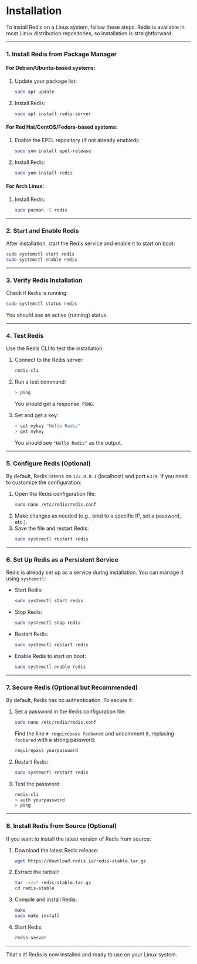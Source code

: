 # Installation 
To install Redis on a Linux system, follow these steps. Redis is available in most Linux distribution repositories, so installation is straightforward.

---

### **1. Install Redis from Package Manager**

#### **For Debian/Ubuntu-based systems:**
1. Update your package list:
   ```bash
   sudo apt update
   ```
2. Install Redis:
   ```bash
   sudo apt install redis-server
   ```

#### **For Red Hat/CentOS/Fedora-based systems:**
1. Enable the EPEL repository (if not already enabled):
   ```bash
   sudo yum install epel-release
   ```
2. Install Redis:
   ```bash
   sudo yum install redis
   ```

#### **For Arch Linux:**
1. Install Redis:
   ```bash
   sudo pacman -S redis
   ```

---

### **2. Start and Enable Redis**
After installation, start the Redis service and enable it to start on boot:

```bash
sudo systemctl start redis
sudo systemctl enable redis
```

---

### **3. Verify Redis Installation**
Check if Redis is running:

```bash
sudo systemctl status redis
```

You should see an active (running) status.

---

### **4. Test Redis**
Use the Redis CLI to test the installation:

1. Connect to the Redis server:
   ```bash
   redis-cli
   ```
2. Run a test command:
   ```bash
   > ping
   ```
   You should get a response: `PONG`.

3. Set and get a key:
   ```bash
   > set mykey "Hello Redis"
   > get mykey
   ```
   You should see `"Hello Redis"` as the output.

---

### **5. Configure Redis (Optional)**
By default, Redis listens on `127.0.0.1` (localhost) and port `6379`. If you need to customize the configuration:

1. Open the Redis configuration file:
   ```bash
   sudo nano /etc/redis/redis.conf
   ```
2. Make changes as needed (e.g., bind to a specific IP, set a password, etc.).
3. Save the file and restart Redis:
   ```bash
   sudo systemctl restart redis
   ```

---

### **6. Set Up Redis as a Persistent Service**
Redis is already set up as a service during installation. You can manage it using `systemctl`:

- Start Redis:
  ```bash
  sudo systemctl start redis
  ```
- Stop Redis:
  ```bash
  sudo systemctl stop redis
  ```
- Restart Redis:
  ```bash
  sudo systemctl restart redis
  ```
- Enable Redis to start on boot:
  ```bash
  sudo systemctl enable redis
  ```

---

### **7. Secure Redis (Optional but Recommended)**
By default, Redis has no authentication. To secure it:

1. Set a password in the Redis configuration file:
   ```bash
   sudo nano /etc/redis/redis.conf
   ```
   Find the line `# requirepass foobared` and uncomment it, replacing `foobared` with a strong password:
   ```bash
   requirepass yourpassword
   ```
2. Restart Redis:
   ```bash
   sudo systemctl restart redis
   ```
3. Test the password:
   ```bash
   redis-cli
   > auth yourpassword
   > ping
   ```

---

### **8. Install Redis from Source (Optional)**
If you want to install the latest version of Redis from source:

1. Download the latest Redis release:
   ```bash
   wget https://download.redis.io/redis-stable.tar.gz
   ```
2. Extract the tarball:
   ```bash
   tar -xzvf redis-stable.tar.gz
   cd redis-stable
   ```
3. Compile and install Redis:
   ```bash
   make
   sudo make install
   ```
4. Start Redis:
   ```bash
   redis-server
   ```

---

That's it! Redis is now installed and ready to use on your Linux system.
